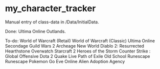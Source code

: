 # my_character_tracker

Manual entry of class-data in /Data/InitialData.

Done:
Ultima Online Outlands.

To-do:
World of Warcraft (Retail)
World of Warcraft (Classic)
Ultima Online Secondage
Guild Wars 2
Archeage
New World
Diablo 2: Resurrected
Hearthstone
Overwatch
Starcraft 2
Heroes of the Storm
Counter Strike : Global Offensive
Dota 2
Quake Live
Path of Exile
Old School Runescape
Runescape
Pokemon Go
Eve Online
Alien Adoption Agency
